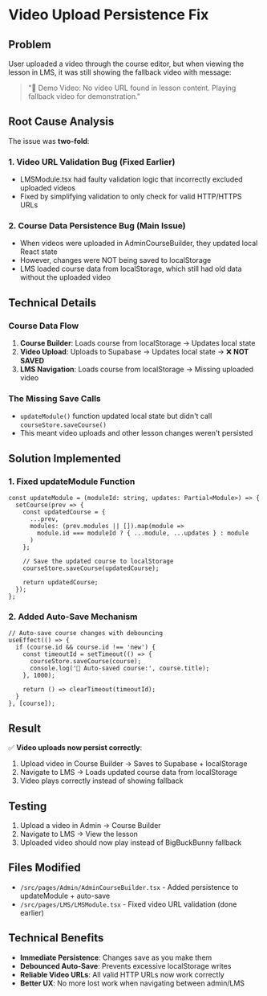 # Video Upload Persistence Fix

## Problem
User uploaded a video through the course editor, but when viewing the lesson in LMS, it was still showing the fallback video with message: 
> "🚧 Demo Video: No video URL found in lesson content. Playing fallback video for demonstration."

## Root Cause Analysis
The issue was **two-fold**:

### 1. Video URL Validation Bug (Fixed Earlier)
- LMSModule.tsx had faulty validation logic that incorrectly excluded uploaded videos
- Fixed by simplifying validation to only check for valid HTTP/HTTPS URLs

### 2. Course Data Persistence Bug (Main Issue)
- When videos were uploaded in AdminCourseBuilder, they updated local React state
- However, changes were NOT being saved to localStorage
- LMS loaded course data from localStorage, which still had old data without the uploaded video

## Technical Details

### Course Data Flow
1. **Course Builder**: Loads course from localStorage → Updates local state
2. **Video Upload**: Uploads to Supabase → Updates local state → ❌ **NOT SAVED**
3. **LMS Navigation**: Loads course from localStorage → Missing uploaded video

### The Missing Save Calls
- `updateModule()` function updated local state but didn't call `courseStore.saveCourse()`
- This meant video uploads and other lesson changes weren't persisted

## Solution Implemented

### 1. Fixed updateModule Function
```tsx
const updateModule = (moduleId: string, updates: Partial<Module>) => {
  setCourse(prev => {
    const updatedCourse = {
      ...prev,
      modules: (prev.modules || []).map(module =>
        module.id === moduleId ? { ...module, ...updates } : module
      )
    };
    
    // Save the updated course to localStorage
    courseStore.saveCourse(updatedCourse);
    
    return updatedCourse;
  });
};
```

### 2. Added Auto-Save Mechanism
```tsx
// Auto-save course changes with debouncing
useEffect(() => {
  if (course.id && course.id !== 'new') {
    const timeoutId = setTimeout(() => {
      courseStore.saveCourse(course);
      console.log('📝 Auto-saved course:', course.title);
    }, 1000);

    return () => clearTimeout(timeoutId);
  }
}, [course]);
```

## Result
✅ **Video uploads now persist correctly**:
1. Upload video in Course Builder → Saves to Supabase + localStorage
2. Navigate to LMS → Loads updated course data from localStorage  
3. Video plays correctly instead of showing fallback

## Testing
1. Upload a video in Admin → Course Builder
2. Navigate to LMS → View the lesson
3. Uploaded video should now play instead of BigBuckBunny fallback

## Files Modified
- `/src/pages/Admin/AdminCourseBuilder.tsx` - Added persistence to updateModule + auto-save
- `/src/pages/LMS/LMSModule.tsx` - Fixed video URL validation (done earlier)

## Technical Benefits
- **Immediate Persistence**: Changes save as you make them
- **Debounced Auto-Save**: Prevents excessive localStorage writes
- **Reliable Video URLs**: All valid HTTP URLs now work correctly
- **Better UX**: No more lost work when navigating between admin/LMS